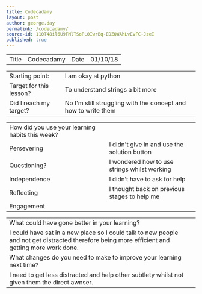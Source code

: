 ```yaml
---
title: Codecadamy
layout: post
author: george.day
permalink: /codecadamy/
source-id: 110T48il6U9FMlTSoPL0IwrBq-EDZQWAhLvEvFC-JzeI
published: true
---
```

<table>
  <tr>
    <td>Title</td>
    <td>Codecadamy</td>
    <td>Date</td>
    <td>01/10/18</td>
  </tr>
</table>


<table>
  <tr>
    <td>Starting point:</td>
    <td>I am okay at python</td>
  </tr>
  <tr>
    <td>Target for this lesson?</td>
    <td>To understand strings a bit more</td>
  </tr>
  <tr>
    <td>Did I reach my target? </td>
    <td>No I'm still struggling with the concept and how to write them</td>
  </tr>
</table>


<table>
  <tr>
    <td>How did you use your learning habits this week?</td>
    <td></td>
  </tr>
  <tr>
    <td>Persevering</td>
    <td>I didn't give in and use the solution button</td>
  </tr>
  <tr>
    <td>Questioning?</td>
    <td>I wondered how to use strings whilst working</td>
  </tr>
  <tr>
    <td>Independence</td>
    <td>I didn’t have to ask for help</td>
  </tr>
  <tr>
    <td>Reflecting</td>
    <td>I thought back on previous stages to help me</td>
  </tr>
  <tr>
    <td>Engagement</td>
    <td></td>
  </tr>
</table>


<table>
  <tr>
    <td>What could have gone better in your learning?</td>
    <td></td>
  </tr>
  <tr>
    <td>I could have sat in a new place so I could talk to new people and not get distracted therefore being more efficient and getting more work done.</td>
    <td></td>
  </tr>
  <tr>
    <td>What changes do you need to make to improve your learning next time?</td>
    <td></td>
  </tr>
  <tr>
    <td>I need to get less distracted and help other subtlety whilst not given them the direct awnser.</td>
    <td></td>
  </tr>
</table>


